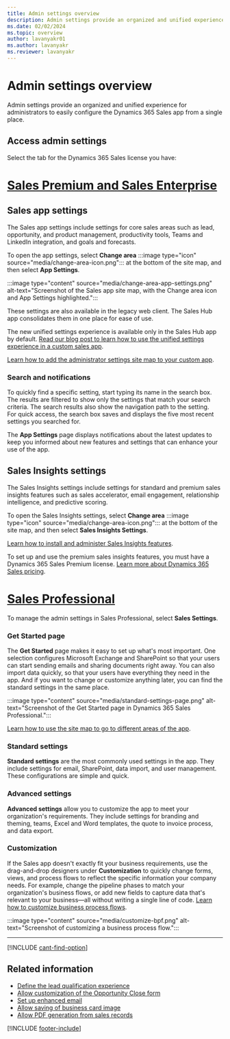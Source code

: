 ```yaml
---
title: Admin settings overview
description: Admin settings provide an organized and unified experience for administrators to easily configure the Dynamics 365 Sales app from a single place.
ms.date: 02/02/2024
ms.topic: overview
author: lavanyakr01
ms.author: lavanyakr
ms.reviewer: lavanyakr
---
```


# Admin settings overview

Admin settings provide an organized and unified experience for administrators to easily configure the Dynamics 365 Sales app from a single place.

## Access admin settings

Select the tab for the Dynamics 365 Sales license you have:

# [Sales Premium and Sales Enterprise](#tab/SE)

## Sales app settings

The Sales app settings include settings for core sales areas such as lead, opportunity, and product management, productivity tools, Teams and LinkedIn integration, and goals and forecasts.

To open the app settings, select **Change area** :::image type="icon" source="media/change-area-icon.png"::: at the bottom of the site map, and then select **App Settings**.

:::image type="content" source="media/change-area-app-settings.png" alt-text="Screenshot of the Sales app site map, with the Change area icon and App Settings highlighted.":::

These settings are also available in the legacy web client. The Sales Hub app consolidates them in one place for ease of use.

The new unified settings experience is available only in the Sales Hub app by default. [Read our blog post to learn how to use the unified settings experience in a custom sales app](https://cloudblogs.microsoft.com/dynamics365/it/2020/03/30/simplified-system-configuration-in-dynamics-365-sales/).

[Learn how to add the administrator settings site map to your custom app](add-custom-site-map.md). 

### Search and notifications

To quickly find a specific setting, start typing its name in the search box. The results are filtered to show only the settings that match your search criteria. The search results also show the navigation path to the setting.  
For quick access, the search box saves and displays the five most recent settings you searched for.  

The **App Settings** page displays notifications about the latest updates to keep you informed about new features and settings that can enhance your use of the app.

## Sales Insights settings

The Sales Insights settings include settings for standard and premium sales insights features such as sales accelerator, email engagement, relationship intelligence, and predictive scoring.

To open the Sales Insights settings, select **Change area** :::image type="icon" source="media/change-area-icon.png"::: at the bottom of the site map, and then select **Sales Insights Settings**.

[Learn how to install and administer Sales Insights features](intro-admin-guide-sales-insights.md).

To set up and use the premium sales insights features, you must have a Dynamics 365 Sales Premium license. [Learn more about Dynamics 365 Sales pricing](https://dynamics.microsoft.com/sales/pricing/).

# [Sales Professional](#tab/SP)

To manage the admin settings in Sales Professional, select **Sales Settings**.

### Get Started page

The **Get Started** page makes it easy to set up what's most important. One selection configures Microsoft Exchange and SharePoint so that your users can start sending emails and sharing documents right away. You can also import data quickly, so that your users have everything they need in the app. And if you want to change or customize anything later, you can find the standard settings in the same place.

:::image type="content" source="media/standard-settings-page.png" alt-text="Screenshot of the Get Started page in Dynamics 365 Sales Professional.":::

[Learn how to use the site map to go to different areas of the app](user-guide-learn-basics.md).

### Standard settings

**Standard settings** are the most commonly used settings in the app. They include settings for email, SharePoint, data import, and user management. These configurations are simple and quick.

### Advanced settings

**Advanced settings** allow you to customize the app to meet your organization's requirements. They include settings for branding and theming, teams, Excel and Word templates, the quote to invoice process, and data export.

### Customization

If the Sales app doesn't exactly fit your business requirements, use the drag-and-drop designers under **Customization** to quickly change forms, views, and process flows to reflect the specific information your company needs. For example, change the pipeline phases to match your organization's business flows, or add new fields to capture data that's relevant to your business&mdash;all without writing a single line of code. [Learn how to customize business process flows](customize-business-process-flows.md).

:::image type="content" source="media/customize-bpf.png" alt-text="Screenshot of customizing a business process flow.":::

---
[!INCLUDE [cant-find-option](../includes/cant-find-option.md)]

## Related information

- [Define the lead qualification experience](define-lead-qualification-experience.md)
- [Allow customization of the Opportunity Close form](enable-opportunity-close-customization.md)
- [Set up enhanced email](set-up-enhanced-email.md)
- [Allow saving of business card image](retain-business-card-image-after-scanning.md)
- [Allow PDF generation from sales records](enable-pdf-generation-quote.md)

[!INCLUDE [footer-include](../includes/footer-banner.md)]

